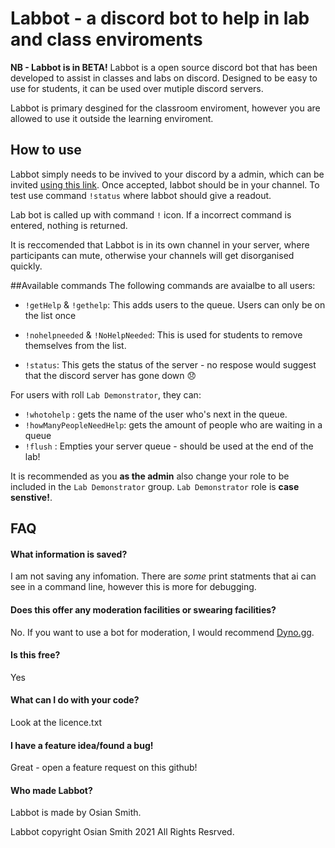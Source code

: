# Labbot - a discord bot to help in lab and class enviroments
**NB - Labbot is in BETA!** 
Labbot is a open source discord bot that has been developed to assist in classes and labs on discord. Designed to be easy to use for students, it can be used over mutiple discord servers. 

Labbot is primary desgined for the classroom enviroment, however you are allowed to use it outside the learning enviroment. 

## How to use
Labbot simply needs to be invived to your discord by a admin, which can be invited [using this link]("https://discord.com/oauth2/authorize?client_id=890279092711219250&permissions=0&scope=bot"). Once accepted, labbot should be in your channel. To test use command `!status` where labbot should give a readout.


Lab bot is called up with command `!` icon.  If a incorrect command is entered, nothing is returned.

It is reccomended that Labbot is in its own channel in your server, where participants can mute, otherwise your channels will get disorganised quickly.

##Available commands
The following commands are avaialbe to all users:
- `!getHelp` & `!gethelp`: This adds users to the queue. Users can only be on the list once

- `!nohelpneeded` & `!NoHelpNeeded`: This is used for students to remove themselves from the list.

- `!status`: This gets the status of the server - no respose would suggest that the discord server has gone down  😞

For users with roll `Lab Demonstrator`,  they can:
- `!whotohelp` : gets the name of the user who's next in the queue.
- `!howManyPeopleNeedHelp`: gets the amount of people who are waiting in a queue
- `!flush` : Empties your server queue - should be used at the end of the lab!

It is recommended as you **as the admin**  also change your role to be included in the `Lab Demonstrator` group. `Lab Demonstrator` role is **case senstive!**.


## FAQ
####  What information is saved?
I am not saving any infomation. There are *some* print statments that ai can see in a command line, however this is more for debugging. 

####  Does this offer any moderation facilities or swearing facilities?
No. If you want to use a bot for moderation, I would recommend [Dyno.gg](https://dyno.gg).  

####  Is this free?
Yes

#### What can I do with your code?
Look at the licence.txt 

#### I have a feature idea/found a bug!
Great - open a feature request on this github!

#### Who made Labbot?
Labbot is made by Osian Smith.

Labbot copyright Osian Smith 2021 All Rights Resrved.



